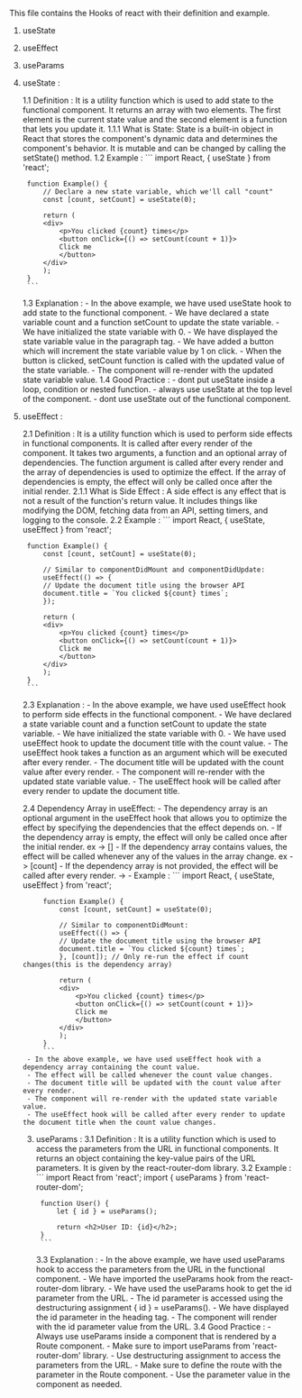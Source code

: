 This file contains the Hooks of react with their definition and example.

1. useState
2. useEffect
3. useParams

1. useState :

    1.1 Definition : It is a utility function which is used to add state to the functional component. It returns an array with two elements. The first element is the current state value and the second element is a function that lets you update it.
        1.1.1 What is State: State is a built-in object in React that stores the component's dynamic data and determines the component's behavior. It is mutable and can be changed by calling the setState() method.
    1.2 Example : 
        ```
        import React, { useState } from 'react';

        function Example() {
            // Declare a new state variable, which we'll call "count"
            const [count, setCount] = useState(0);

            return (
            <div>
                <p>You clicked {count} times</p>
                <button onClick={() => setCount(count + 1)}>
                Click me
                </button>
            </div>
            );
        }
        ```
    1.3 Explanation :
        - In the above example, we have used useState hook to add state to the functional component.
        - We have declared a state variable count and a function setCount to update the state variable.
        - We have initialized the state variable with 0.
        - We have displayed the state variable value in the paragraph tag.
        - We have added a button which will increment the state variable value by 1 on click.
        - When the button is clicked, setCount function is called with the updated value of the state variable.
        - The component will re-render with the updated state variable value.
    1.4 Good Practice :
        - dont put useState inside a loop, condition or nested function.
        - always use useState at the top level of the component.
        - dont use useState out of the functional component. 

2. useEffect :

    2.1 Definition : It is a utility function which is used to perform side effects in functional components. It is called after every render of the component. It takes two arguments, a function and an optional array of dependencies. The function argument is called after every render and the array of dependencies is used to optimize the effect. If the array of dependencies is empty, the effect will only be called once after the initial render.
        2.1.1 What is Side Effect : A side effect is any effect that is not a result of the function's return value. It includes things like modifying the DOM, fetching data from an API, setting timers, and logging to the console.
    2.2 Example : 
        ```
        import React, { useState, useEffect } from 'react';

        function Example() {
            const [count, setCount] = useState(0);

            // Similar to componentDidMount and componentDidUpdate:
            useEffect(() => {
            // Update the document title using the browser API
            document.title = `You clicked ${count} times`;
            });

            return (
            <div>
                <p>You clicked {count} times</p>
                <button onClick={() => setCount(count + 1)}>
                Click me
                </button>
            </div>
            );
        }
        ```
    2.3 Explanation :
        - In the above example, we have used useEffect hook to perform side effects in the functional component.
        - We have declared a state variable count and a function setCount to update the state variable.
        - We have initialized the state variable with 0.
        - We have used useEffect hook to update the document title with the count value.
        - The useEffect hook takes a function as an argument which will be executed after every render.
        - The document title will be updated with the count value after every render.
        - The component will re-render with the updated state variable value.
        - The useEffect hook will be called after every render to update the document title. 

    2.4 Dependency Array in useEffect: 
        - The dependency array is an optional argument in the useEffect hook that allows you to optimize the effect by specifying the dependencies that the effect depends on. 
        - If the dependency array is empty, the effect will only be called once after the initial render. ex -> []
        - If the dependency array contains values, the effect will be called whenever any of the values in the array change. ex -> [count]
        - If the dependency array is not provided, the effect will be called after every render. -> 
        - Example : 
            ```
            import React, { useState, useEffect } from 'react';

            function Example() {
                const [count, setCount] = useState(0);

                // Similar to componentDidMount:
                useEffect(() => {
                // Update the document title using the browser API
                document.title = `You clicked ${count} times`;
                }, [count]); // Only re-run the effect if count changes(this is the dependency array)

                return (
                <div>
                    <p>You clicked {count} times</p>
                    <button onClick={() => setCount(count + 1)}>
                    Click me
                    </button>
                </div>
                );
            }
            ```
        - In the above example, we have used useEffect hook with a dependency array containing the count value.
        - The effect will be called whenever the count value changes.
        - The document title will be updated with the count value after every render.
        - The component will re-render with the updated state variable value.
        - The useEffect hook will be called after every render to update the document title when the count value changes.
    
    3. useParams :
        3.1 Definition : It is a utility function which is used to access the parameters from the URL in functional components. It returns an object containing the key-value pairs of the URL parameters. It is given by the react-router-dom library.
        3.2 Example : 
            ```
            import React from 'react';
            import { useParams } from 'react-router-dom';

            function User() {
                let { id } = useParams();

                return <h2>User ID: {id}</h2>;
            }
            ```
        3.3 Explanation :
            - In the above example, we have used useParams hook to access the parameters from the URL in the functional component.
            - We have imported the useParams hook from the react-router-dom library.
            - We have used the useParams hook to get the id parameter from the URL.
            - The id parameter is accessed using the destructuring assignment { id } = useParams().
            - We have displayed the id parameter in the heading tag.
            - The component will render with the id parameter value from the URL.
        3.4 Good Practice :
            - Always use useParams inside a component that is rendered by a Route component.
            - Make sure to import useParams from 'react-router-dom' library.
            - Use destructuring assignment to access the parameters from the URL.
            - Make sure to define the route with the parameter in the Route component.
            - Use the parameter value in the component as needed.
